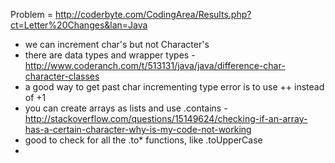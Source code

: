 Problem = http://coderbyte.com/CodingArea/Results.php?ct=Letter%20Changes&lan=Java

* we can increment char's but not Character's 
* there are data types and wrapper types - http://www.coderanch.com/t/513131/java/java/difference-char-character-classes
* a good way to get past char incrementing type error is to use ++ instead of +1
* you can create arrays as lists and use .contains - http://stackoverflow.com/questions/15149624/checking-if-an-array-has-a-certain-character-why-is-my-code-not-working
* good to check for all the .to* functions, like .toUpperCase
* 
